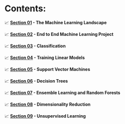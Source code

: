 # **Contents:**

:chart_with_upwards_trend: **[Section 01](https://github.com/mateuszk098/data_science/tree/master/hands_on_machine_learning/section01) - The Machine Learning Landscape**

:chart_with_upwards_trend: **[Section 02](https://github.com/mateuszk098/data_science/tree/master/hands_on_machine_learning/section02) - End to End Machine Learning Project**

:chart_with_upwards_trend: **[Section 03](https://github.com/mateuszk098/data_science/tree/master/hands_on_machine_learning/section03) - Classification**

:chart_with_upwards_trend: **[Section 04](https://github.com/mateuszk098/data_science/tree/master/hands_on_machine_learning/section04) - Training Linear Models**

:chart_with_upwards_trend: **[Section 05](https://github.com/mateuszk098/data_science/tree/master/hands_on_machine_learning/section05) - Support Vector Machines**

:chart_with_upwards_trend: **[Section 06](https://github.com/mateuszk098/data_science/tree/master/hands_on_machine_learning/section06) - Decision Trees**

:chart_with_upwards_trend: **[Section 07](https://github.com/mateuszk098/data_science/tree/master/hands_on_machine_learning/section07) - Ensemble Learning and Random Forests**

:chart_with_upwards_trend: **[Section 08](https://github.com/mateuszk098/data_science/tree/master/hands_on_machine_learning/section08) - Dimensionality Reduction**

:chart_with_upwards_trend: **[Section 09](https://github.com/mateuszk098/data_science/tree/master/hands_on_machine_learning/section09) - Unsupervised Learning**
